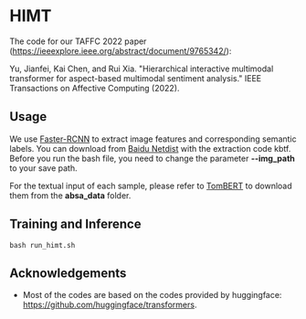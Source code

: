 # HIMT
The code for our TAFFC 2022 paper (https://ieeexplore.ieee.org/abstract/document/9765342/):

Yu, Jianfei, Kai Chen, and Rui Xia. "Hierarchical interactive multimodal transformer for aspect-based multimodal sentiment analysis." IEEE Transactions on Affective Computing (2022).


## Usage
We use [Faster-RCNN](https://github.com/peteanderson80/bottom-up-attention) to extract image features and corresponding semantic labels. You can download from [Baidu Netdist](https://pan.baidu.com/s/1F3rI0oSA2GTvToXlhXAsmQ) with the extraction code kbtf. Before you run the bash file, you need to change the parameter **--img_path** to your save path.

For the textual input of each sample, please refer to [TomBERT](https://github.com/jefferyYu/TomBERT) to download them from the **absa_data** folder.

## Training and Inference
```
bash run_himt.sh
```

## Acknowledgements

- Most of the codes are based on the codes provided by huggingface: https://github.com/huggingface/transformers.
